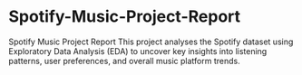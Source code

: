 # Spotify-Music-Project-Report
Spotify Music Project Report This project analyses the Spotify dataset using Exploratory Data Analysis (EDA) to uncover key insights into listening patterns, user preferences, and overall music platform trends.
